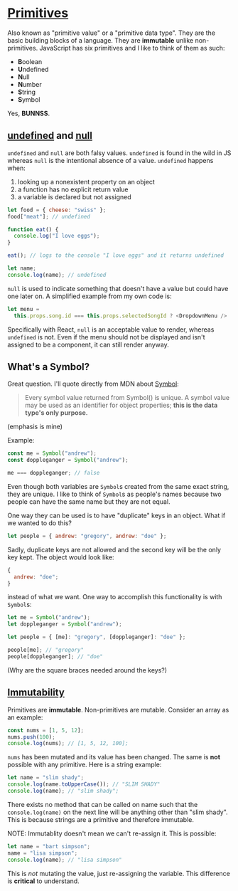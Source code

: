 # [Primitives](https://developer.mozilla.org/en-US/docs/Glossary/Primitive)

Also known as "primitive value" or a "primitive data type". They are the basic building blocks of a language. They are **immutable** unlike non-primitives. JavaScript has six primitives and I like to think of them as such:

- **B**oolean
- **U**ndefined
- **N**ull
- **N**umber
- **S**tring
- **S**ymbol

Yes, **BUNNSS**.

## [undefined](https://developer.mozilla.org/en-US/docs/Web/JavaScript/Reference/Global_Objects/undefined) and [null](https://developer.mozilla.org/en-US/docs/Web/JavaScript/Reference/Global_Objects/null)

`undefined` and `null` are both falsy values. `undefined` is found in the wild in JS whereas `null` is the intentional absence of a value. `undefined` happens when:

1. looking up a nonexistent property on an object
2. a function has no explicit return value
3. a variable is declared but not assigned

```js
let food = { cheese: "swiss" };
food["meat"]; // undefined

function eat() {
  console.log("I love eggs");
}

eat(); // logs to the console "I love eggs" and it returns undefined

let name;
console.log(name); // undefined
```

`null` is used to indicate something that doesn't have a value but could have one later on. A simplified example from my own code is:

```js
let menu =
  this.props.song.id === this.props.selectedSongId ? <DropdownMenu /> : null;
```

Specifically with React, `null` is an acceptable value to render, whereas `undefined` is not. Even if the menu should not be displayed and isn't assigned to be a component, it can still render anyway.

## What's a Symbol?

Great question. I'll quote directly from MDN about [Symbol](https://developer.mozilla.org/en-US/docs/Web/JavaScript/Reference/Global_Objects/Symbol):

> Every symbol value returned from Symbol() is unique. A symbol value may be used as an identifier for object properties; **this is the data type's only purpose.**

(emphasis is mine)

Example:

```js
const me = Symbol("andrew");
const doppleganger = Symbol("andrew");

me === doppleganger; // false
```

Even though both variables are `Symbol`s created from the same exact string, they are unique. I like to think of `Symbol`s as people's names because two people can have the same name but they are not equal.

One way they can be used is to have "duplicate" keys in an object. What if we wanted to do this?

```js
let people = { andrew: "gregory", andrew: "doe" };
```

Sadly, duplicate keys are not allowed and the second key will be the only key kept. The object would look like:

```js
{
  andrew: "doe";
}
```

instead of what we want. One way to accomplish this functionality is with `Symbol`s:

```js
let me = Symbol("andrew");
let doppleganger = Symbol("andrew");

let people = { [me]: "gregory", [doppleganger]: "doe" };

people[me]; // "gregory"
people[doppleganger]; // "doe"
```

(Why are the square braces needed around the keys?)

## [Immutability](https://developer.mozilla.org/en-US/docs/Glossary/Primitive)

Primitives are **immutable**. Non-primitives are mutable. Consider an array as an example:

```js
const nums = [1, 5, 12];
nums.push(100);
console.log(nums); // [1, 5, 12, 100];
```

`nums` has been mutated and its value has been changed. The same is **not** possible with any primitive. Here is a string example:

```js
let name = "slim shady";
console.log(name.toUpperCase()); // "SLIM SHADY"
console.log(name); // "slim shady";
```

There exists no method that can be called on name such that the `console.log(name)` on the next line will be anything other than "slim shady". This is because strings are a primitive and therefore immutable.

NOTE: Immutablity doesn't mean we can't re-assign it. This is possible:

```js
let name = "bart simpson";
name = "lisa simpson";
console.log(name); // "lisa simpson"
```

This is _not_ mutating the value, just re-assigning the variable. This difference is **critical** to understand.
